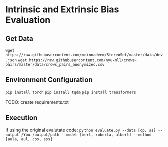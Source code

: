 # Intrinsic and Extrinsic Bias Evaluation

## Get Data
`wget https://raw.githubusercontent.com/moinnadeem/StereoSet/master/data/dev.json`
`wget https://raw.githubusercontent.com/nyu-mll/crows-pairs/master/data/crows_pairs_anonymized.csv`

## Environment Configuration
`pip install torch`
`pip install tqdm`
`pip install transformers`

TODO: create requirements.txt

## Execution

If using the original evalutate code:
`python evaluate.py --data [cp, ss] --output /Your/output/path --model [bert, roberta, albert] --method [aula, aul, cps, sss]`